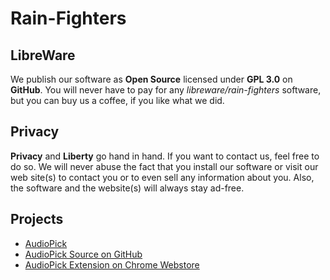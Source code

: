 # Rain-Fighters

## LibreWare
We publish our software as **Open Source** licensed under **GPL 3.0** on **GitHub**. You will never have to pay for any *libreware/rain-fighters* software, but you can buy us a coffee, if you like what we did.

## Privacy
**Privacy** and **Liberty** go hand in hand. If you want to contact us, feel free to do so. We will never abuse the fact that you install our software or visit our web site(s) to contact you or to even sell any information about you. Also, the software and the website(s) will always stay ad-free.

## Projects
 - [AudioPick](https://rain-fighters.github.io/AudioPick/)
 - [AudioPick Source on GitHub](https://github.com/rain-fighters/AudioPick/)
 - [AudioPick Extension on Chrome Webstore](https://chrome.google.com/webstore/detail/audiopick/gfhcppdamigjkficnjnhmnljljhagaha)
